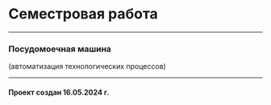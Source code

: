 # Семестровая работа
***
### Посудомоечная машина
(автоматизация технологических процессов)
***
#### Проект создан 16.05.2024 г.

